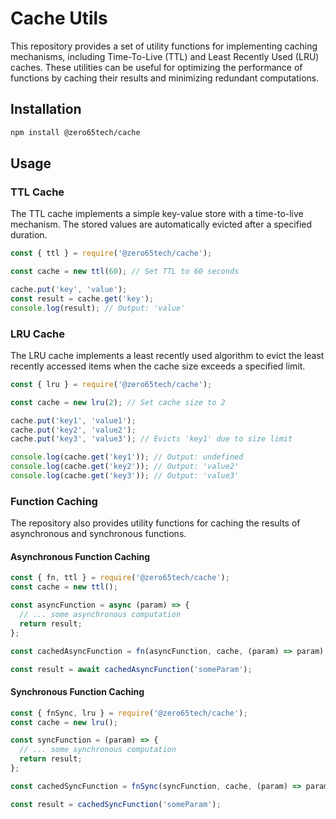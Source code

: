 # Cache Utils 

This repository provides a set of utility functions for implementing caching mechanisms, including Time-To-Live (TTL) and Least Recently Used (LRU) caches. These utilities can be useful for optimizing the performance of functions by caching their results and minimizing redundant computations.

## Installation

```bash
npm install @zero65tech/cache
```

## Usage

### TTL Cache

The TTL cache implements a simple key-value store with a time-to-live mechanism. The stored values are automatically evicted after a specified duration.

```javascript
const { ttl } = require('@zero65tech/cache');

const cache = new ttl(60); // Set TTL to 60 seconds

cache.put('key', 'value');
const result = cache.get('key');
console.log(result); // Output: 'value'
```

### LRU Cache

The LRU cache implements a least recently used algorithm to evict the least recently accessed items when the cache size exceeds a specified limit.

```javascript
const { lru } = require('@zero65tech/cache');

const cache = new lru(2); // Set cache size to 2

cache.put('key1', 'value1');
cache.put('key2', 'value2');
cache.put('key3', 'value3'); // Evicts 'key1' due to size limit

console.log(cache.get('key1')); // Output: undefined
console.log(cache.get('key2')); // Output: 'value2'
console.log(cache.get('key3')); // Output: 'value3'
```

### Function Caching

The repository also provides utility functions for caching the results of asynchronous and synchronous functions.

#### Asynchronous Function Caching

```javascript
const { fn, ttl } = require('@zero65tech/cache');
const cache = new ttl();

const asyncFunction = async (param) => {
  // ... some asynchronous computation
  return result;
};

const cachedAsyncFunction = fn(asyncFunction, cache, (param) => param);

const result = await cachedAsyncFunction('someParam');
```

#### Synchronous Function Caching

```javascript
const { fnSync, lru } = require('@zero65tech/cache');
const cache = new lru();

const syncFunction = (param) => {
  // ... some synchronous computation
  return result;
};

const cachedSyncFunction = fnSync(syncFunction, cache, (param) => param);

const result = cachedSyncFunction('someParam');
```


